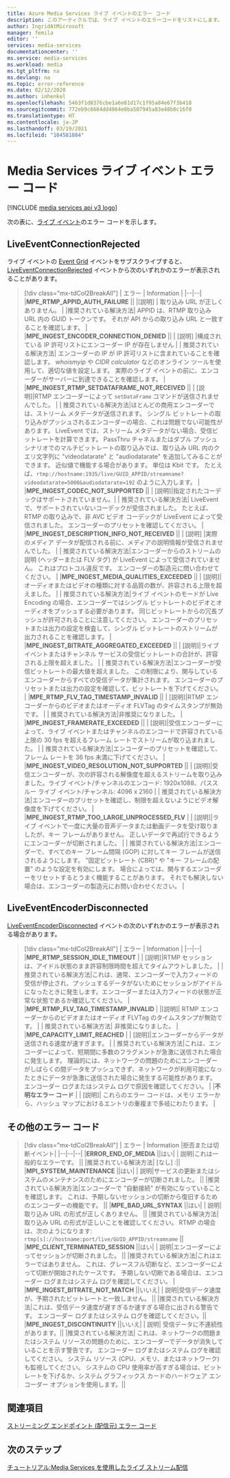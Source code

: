 ```yaml
---
title: Azure Media Services ライブ イベントのエラー コード
description: このアーティクルでは、ライブ イベントのエラーコードをリストにします。
author: IngridAtMicrosoft
manager: femila
editor: ''
services: media-services
documentationcenter: ''
ms.service: media-services
ms.workload: media
ms.tgt_pltfrm: na
ms.devlang: na
ms.topic: error-reference
ms.date: 02/12/2020
ms.author: inhenkel
ms.openlocfilehash: 5463f1d8376cbe1a6e81d17c1f95a84e67f3b418
ms.sourcegitcommit: 772eb9c6684dd4864e0ba507945a83e48b8c16f0
ms.translationtype: HT
ms.contentlocale: ja-JP
ms.lasthandoff: 03/19/2021
ms.locfileid: "104581084"
---
```

# <a name="media-services-live-event-error-codes"></a>Media Services ライブ イベント エラー コード

[!INCLUDE [media services api v3 logo](./includes/v3-hr.md)]

次の表に、[ライブ イベント](live-events-outputs-concept.md)のエラー コードを示します。

## <a name="liveeventconnectionrejected"></a>LiveEventConnectionRejected

ライブ イベントの [Event Grid](../../event-grid/index.yml) イベントをサブスクライブすると、[LiveEventConnectionRejected](monitoring/media-services-event-schemas.md\#liveeventconnectionrejected) イベントから次のいずれかのエラーが表示されることがあります。
> [!div class="mx-tdCol2BreakAll"]
>| エラー | Information |
>|--|--|
>|**MPE_RTMP_APPID_AUTH_FAILURE** ||
>|[説明] | 取り込み URL が正しくありません。 |
>|推奨されている解決方法| APPID は、RTMP 取り込み URL 内の GUID トークンです。 それが API からの取り込み URL と一致することを確認します。 |
>|**MPE_INGEST_ENCODER_CONNECTION_DENIED** ||
>| [説明] |構成されている IP 許可リストにエンコーダー IP が存在しません |
>| 推奨されている解決方法| エンコーダーの IP が IP 許可リストに含まれていることを確認します。 *whoismyip* や *CIDR calculator* などのオンライン ツールを使用して、適切な値を設定します。  実際のライブ イベントの前に、エンコーダーがサーバーに到達できることを確認します。 |
>|**MPE_INGEST_RTMP_SETDATAFRAME_NOT_RECEIVED** ||
>| [説明]|RTMP エンコーダーによって `setDataFrame` コマンドが送信されませんでした。 |
>| 推奨されている解決方法|ほとんどの商用エンコーダーでは、ストリーム メタデータが送信されます。 シングル ビットレートの取り込みがプッシュされるエンコーダーの場合、これは問題でない可能性があります。 LiveEvent では、ストリーム メタデータがない場合、受信ビットレートを計算できます。  PassThru チャネルまたはダブル プッシュ シナリオでのマルチビットレートの取り込みでは、取り込み URL 内のクエリ文字列に "videodatarate" と "audiodatarate" を追加してみることができます。 近似値で機能する場合があります。 単位は Kbit です。 たとえば、`rtmp://hostname:1935/live/GUID_APPID/streamname?videodatarate=5000&audiodatarate=192` のように入力します。 |
>|**MPE_INGEST_CODEC_NOT_SUPPORTED** ||
>| [説明]|指定されたコーデックはサポートされていません。|
>| 推奨されている解決方法| LiveEvent で、サポートされていないコーデックが受信されました。 たとえば、RTMP の取り込みで、非 AVC ビデオ コーデックが LiveEvent によって受信されました。  エンコーダーのプリセットを確認してください。 |
>|**MPE_INGEST_DESCRIPTION_INFO_NOT_RECEIVED** ||
>| [説明] |実際のメディア データが配信される前に、メディアの説明情報が受信されませんでした。 |
>| 推奨されている解決方法|エンコーダーからのストリームの説明 (ヘッダーまたは FLV タグ) が LiveEvent によって受信されていません。 これはプロトコル違反です。 エンコーダーの製造元に問い合わせてください。 |
>|**MPE_INGEST_MEDIA_QUALITIES_EXCEEDED** ||
>| [説明]|オーディオまたはビデオの種類に対する品質の数が、許容される上限を超えました。 |
>| 推奨されている解決方法|ライブ イベントのモードが Live Encoding の場合、エンコーダーではシングル ビットレートのビデオとオーディオをプッシュする必要があります。  同じビットレートからの冗長プッシュが許可されることに注意してください。 エンコーダーのプリセットまたは出力の設定を検査して、シングル ビットレートのストリームが出力されることを確認します。 |
>|**MPE_INGEST_BITRATE_AGGREGATED_EXCEEDED** ||
>| [説明]|ライブ イベントまたはチャンネル サービスの受信ビットレートの合計が、許容される上限を超えました。 |
>| 推奨されている解決方法|エンコーダーが受信ビットレートの最大値を超えました。 この制限により、関与しているエンコーダーからすべての受信データが集計されます。 エンコーダーのプリセットまたは出力の設定を確認して、ビットレートを下げてください。 |
>|**MPE_RTMP_FLV_TAG_TIMESTAMP_INVALID** ||
>| [説明]|RTMP エンコーダーからのビデオまたはオーディオ FLVTag のタイムスタンプが無効です。 |
>| 推奨されている解決方法|非推奨になりました。 |
>|**MPE_INGEST_FRAMERATE_EXCEEDED** ||
>| [説明]|受信エンコーダーによって、ライブ イベントまたはチャンネルのエンコードで許容されている上限の 30 fps を超えるフレーム レートでストリームが取り込まれました。 |
>| 推奨されている解決方法|エンコーダーのプリセットを確認して、フレーム レートを 36 fps 未満に下げてください。 |
>|**MPE_INGEST_VIDEO_RESOLUTION_NOT_SUPPORTED** ||
>| [説明]|受信エンコーダーが、次の許容される解像度を超えるストリームを取り込みました。ライブ イベント/チャンネルのエンコード: 1920x1088、パススルー ライブ イベント/チャンネル: 4096 x 2160 |
>| 推奨されている解決方法|エンコーダーのプリセットを確認し、制限を超えないようにビデオ解像度を下げてください。 |
>|**MPE_INGEST_RTMP_TOO_LARGE_UNPROCESSED_FLV** |
>| [説明]|ライブ イベントで一度に大量の音声データまたは動画データを受け取りましたが、キー フレームがありません。 正しいデータで再試行できるようにエンコーダーが切断されました。 |
>| 推奨されている解決方法|エンコーダーで、すべてのキー フレーム間隔 (GOP) に対してキー フレームが送信されるようにします。  "固定ビットレート (CBR)" や "キー フレームの配置" のような設定を有効にします。 場合によっては、関与するエンコーダーをリセットするとうまく機能することがあります。 それでも解決しない場合は、エンコーダーの製造元にお問い合わせください。 |

## <a name="liveeventencoderdisconnected"></a>LiveEventEncoderDisconnected

[LiveEventEncoderDisconnected](monitoring/media-services-event-schemas.md\#liveeventencoderdisconnected) イベントの次のいずれかのエラーが表示される場合があります。

> [!div class="mx-tdCol2BreakAll"]
>| エラー | Information |
>|--|--|
>|**MPE_RTMP_SESSION_IDLE_TIMEOUT** |
>| [説明]|RTMP セッションは、アイドル状態のまま許容制限時間を超えてタイムアウトしました。 |
>|推奨されている解決方法|これは、通常、エンコーダーで入力フィードの受信が停止され、プッシュするデータがないためにセッションがアイドルになったときに発生します。エンコーダーまたは入力フィードの状態が正常な状態であるか確認してください。 |
>|**MPE_RTMP_FLV_TAG_TIMESTAMP_INVALID** |
>|[説明]| RTMP エンコーダーからのビデオまたはオーディオ FLVTag のタイムスタンプが無効です。 |
>| 推奨されている解決方法| 非推奨になりました。 |
>|**MPE_CAPACITY_LIMIT_REACHED** |
>| [説明]|エンコーダーからデータが送信される速度が速すぎます。 |
>| 推奨されている解決方法|これは、エンコーダーによって、短期間に多数のフラグメントが急激に送信された場合に発生します。  理論的には、ネットワークの問題のためにエンコーダーがしばらくの間データをプッシュできず、ネットワークが利用可能になったときにデータが急激に送信された場合に発生する可能性があります。 エンコーダー ログまたはシステム ログで原因を確認してください。 |
>|**不明なエラー コード** |
>| [説明]| これらのエラー コードは、メモリ エラーから、ハッシュ マップにおけるエントリの重複まで多岐にわたります。 |

## <a name="other-error-codes"></a>その他のエラー コード

> [!div class="mx-tdCol2BreakAll"]
>| エラー | Information |拒否または切断イベント|
>|--|--|--|
>|**ERROR_END_OF_MEDIA** ||はい|
>| 説明|これは一般的なエラーです。 ||
>|推奨されている解決方法| [なし] :||
>|**MPI_SYSTEM_MAINTENANCE** ||はい|
>| 説明|サービスの更新またはシステムのメンテナンスのためにエンコーダーが切断されました。 ||
>|推奨されている解決方法|エンコーダーで "自動接続" が有効になっていることを確認します。 これは、予期しないセッションの切断から復旧するためのエンコーダーの機能です。 ||
>|**MPE_BAD_URL_SYNTAX** ||はい|
>| 説明|取り込み URL の形式が正しくありません。 ||
>|推奨されている解決方法|取り込み URL の形式が正しいことを確認してください。 RTMP の場合は、次のようになります: `rtmp[s]://hostname:port/live/GUID_APPID/streamname` ||
>|**MPE_CLIENT_TERMINATED_SESSION** ||はい|
>| 説明|エンコーダーによってセッションが切断されました。  ||
>|推奨されている解決方法|これはエラーではありません。 これは、グレースフル切断など、エンコーダーによって切断が開始されたケースです。 予期しない切断である場合は、エンコーダー ログまたはシステム ログを確認してください。 |
>|**MPE_INGEST_BITRATE_NOT_MATCH** ||いいえ|
>| 説明|受信データ速度が、予期されたビットレートと一致しません。 ||
>|推奨されている解決方法|これは、受信データ速度が遅すぎるか速すぎる場合に出される警告です。 エンコーダー ログまたはシステム ログを確認してください。||
>|**MPE_INGEST_DISCONTINUITY** ||いいえ|
>| 説明| 受信データに不連続性があります。||
>|推奨されている解決方法| これは、ネットワークの問題またはシステム リソースの問題のために、エンコーダーでデータが消失していることを示す警告です。 エンコーダー ログまたはシステム ログを確認してください。 システム リソース (CPU、メモリ、またはネットワーク) も監視してください。 システムの CPU 使用率が高すぎる場合は、ビットレートを下げるか、システム グラフィックス カードのハードウェア エンコーダー オプションを使用します。||

## <a name="see-also"></a>関連項目

[ストリーミング エンドポイント (配信元) エラー コード](streaming-endpoint-error-codes.md)

## <a name="next-steps"></a>次のステップ

[チュートリアル:Media Services を使用したライブ ストリーム配信](stream-live-tutorial-with-api.md)
